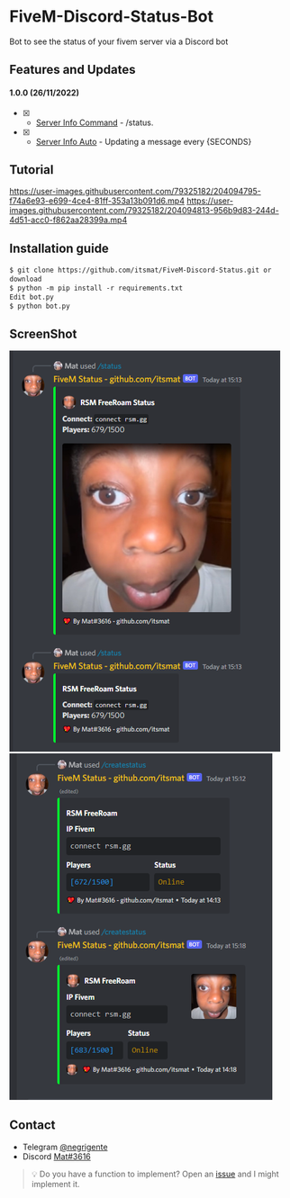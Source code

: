 # FiveM-Discord-Status-Bot
Bot to see the status of your fivem server via a Discord bot

## Features and Updates
#### 1.0.0 (26/11/2022)
- [x] - [Server Info Command](https://github.com/itsmat/FiveM-Discord-Status-Bot) - /status.
- [x] - [Server Info Auto](https://github.com/itsmat/FiveM-Telegram) - Updating a message every {SECONDS}

## Tutorial
https://user-images.githubusercontent.com/79325182/204094795-f74a6e93-e699-4ce4-81ff-353a13b091d6.mp4
https://user-images.githubusercontent.com/79325182/204094813-956b9d83-244d-4d51-acc0-f862aa28399a.mp4

## Installation guide

```
$ git clone https://github.com/itsmat/FiveM-Discord-Status.git or download
$ python -m pip install -r requirements.txt
Edit bot.py
$ python bot.py
```


## ScreenShot
![/status](https://raw.githubusercontent.com/itsmat/FiveM-Discord-Status-Bot/Nuker-Tool/Screen/statuscommand.PNG)
![autostatus](https://raw.githubusercontent.com/itsmat/FiveM-Discord-Status-Bot/Nuker-Tool/Screen/autostatus.PNG)

## Contact
- Telegram [@negrigente](https://t.me/negrigente)
- Discord [Mat#3616](https://github.com/itsmat)

> 💡 Do you have a function to implement? Open an [issue](https://github.com/itsmat/FiveM-Discord-Status-Bot/issues/new) and I might implement it.

